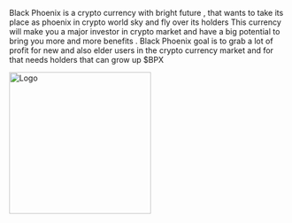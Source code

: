 Black Phoenix is a crypto currency  with bright future , that wants to take its place as phoenix in crypto world sky and fly over its holders 
This currency will make you a major investor in crypto market and have a big potential to bring you more and more benefits .
Black Phoenix goal is to grab a lot of profit for new and also elder users in the crypto currency market and for that needs holders that can grow up $BPX

  <a href="https://blackphoenixbpx.com">
    <img src="https://blackphoenixbpx.com/wp-content/uploads/2021/04/cropped-512-512.png" alt="Logo" width="256" height="256">
  </a>
